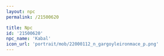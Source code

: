 ```yaml
---
layout: npc
permalink: /21500620

title: Npc
id: '21500620'
npc_name: 'Kabal'
icon_url: 'portrait/mob/22000112_n_gargoyleironmace_p.png'
---
```

